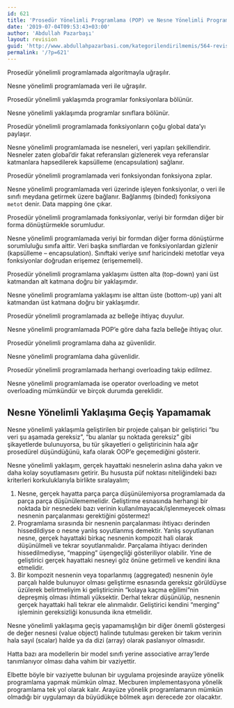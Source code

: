 ```yaml
---
id: 621
title: 'Prosedür Yönelimli Programlama (POP) ve Nesne Yönelimli Programlama (OOP) Paradigmaları Arasındaki Farklar Neler?'
date: '2019-07-04T09:53:43+03:00'
author: 'Abdullah Pazarbaşı'
layout: revision
guid: 'http://www.abdullahpazarbasi.com/kategorilendirilmemis/564-revision-v1'
permalink: '/?p=621'
---
```


Prosedür yönelimli programlamada algoritmayla uğraşılır.

Nesne yönelimli programlamada veri ile uğraşılır.

Prosedür yönelimli yaklaşımda programlar fonksiyonlara bölünür.

Nesne yönelimli yaklaşımda programlar sınıflara bölünür.

Prosedür yönelimli programlamada fonksiyonların çoğu global data’yı paylaşır.

Nesne yönelimli programlamada ise nesneleri, veri yapıları şekillendirir. Nesneler zaten global’dir fakat referansları gizlenerek veya referanslar katmanlara hapsedilerek kapsülleme (encapsulation) sağlanır.

Prosedür yönelimli programlamada veri fonksiyondan fonksiyona zıplar.

Nesne yönelimli programlamada veri üzerinde işleyen fonksiyonlar, o veri ile sınıfı meydana getirmek üzere bağlanır. Bağlanmış (binded) fonksiyona `metot` denir. Data mapping öne çıkar.

Prosedür yönelimli programlamada fonksiyonlar, veriyi bir formdan diğer bir forma dönüştürmekle sorumludur.

Nesne yönelimli programlamada veriyi bir formdan diğer forma dönüştürme sorumluluğu sınıfa aittir. Veri başka sınıflardan ve fonksiyonlardan gizlenir (kapsülleme – encapsulation). Sınıftaki veriye sınıf haricindeki metotlar veya fonksiyonlar doğrudan erişemez (erişememeli).

Prosedür yönelimli programlama yaklaşımı üstten alta (top-down) yani üst katmandan alt katmana doğru bir yaklaşımdır.

Nesne yönelimli programlama yaklaşımı ise alttan üste (bottom-up) yani alt katmandan üst katmana doğru bir yaklaşımdır.

Prosedür yönelimli programlamada az belleğe ihtiyaç duyulur.

Nesne yönelimli programlamada POP’e göre daha fazla belleğe ihtiyaç olur.

Prosedür yönelimli programlama daha az güvenlidir.

Nesne yönelimli programlama daha güvenlidir.

Prosedür yönelimli programlamada herhangi overloading takip edilmez.

Nesne yönelimli programlamada ise operator overloading ve metot overloading mümkündür ve birçok durumda gereklidir.

## Nesne Yönelimli Yaklaşıma Geçiş Yapamamak

Nesne yönelimli yaklaşımla geliştirilen bir projede çalışan bir geliştirici “bu veri şu aşamada gereksiz”, “bu alanlar şu noktada gereksiz” gibi şikayetlerde bulunuyorsa, bu tür şikayetleri o geliştiricinin hala ağır prosedürel düşündüğünü, kafa olarak OOP’e geçemediğini gösterir.

Nesne yönelimli yaklaşım, gerçek hayattaki nesnelerin aslına daha yakın ve daha kolay soyutlamasını getirir. Bu hususta püf noktası niteliğindeki bazı kriterleri korkuluklarıyla birlikte sıralayalım;

1. Nesne, gerçek hayatta parça parça düşünülemiyorsa programlamada da parça parça düşünülememelidir. Geliştirme esnasında herhangi bir noktada bir nesnedeki bazı verinin kullanılmayacak/işlenmeyecek olması nesnenin parçalanması gerektiğini göstermez!
2. Programlama sırasında bir nesnenin parçalanması ihtiyacı derinden hissedildiyse o nesne yanlış soyutlanmış demektir. Yanlış soyutlanan nesne, gerçek hayattaki birkaç nesnenin kompozit hali olarak düşünülmeli ve tekrar soyutlanmalıdır. Parçalama ihtiyacı derinden hissedilmediyse, “mapping” üşengeçliği gösteriliyor olabilir. Yine de geliştirici gerçek hayattaki nesneyi göz önüne getirmeli ve kendini ikna etmelidir.
3. Bir kompozit nesnenin veya toparlanmış (aggregated) nesnenin öyle parçalı halde bulunuyor olması geliştirme esnasında gereksiz görüldüyse üzülerek belirtmeliyim ki geliştiricinin “kolaya kaçma eğilimi”nin depreşmiş olması ihtimali yüksektir. Derhal tekrar düşünülüp, nesnenin gerçek hayattaki hali tekrar ele alınmalıdır. Geliştirici kendini “merging” işleminin gereksizliği konusunda ikna etmelidir.

Nesne yönelimli yaklaşıma geçiş yapamamışlığın bir diğer önemli göstergesi de değer nesnesi (value object) halinde tutulması gereken bir takım verinin hala sayıl (scalar) halde ya da dizi (array) olarak paslanıyor olmasıdır.

Hatta bazı ara modellerin bir model sınıfı yerine associative array’lerde tanımlanıyor olması daha vahim bir vaziyettir.

Elbette böyle bir vaziyette bulunan bir uygulama projesinde arayüze yönelik programlama yapmak mümkün olmaz. Mecburen implementasyona yönelik programlama tek yol olarak kalır. Arayüze yönelik programlamanın mümkün olmadığı bir uygulamayı da büyüdükçe bölmek aşırı derecede zor olacaktır.
